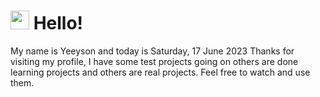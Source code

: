  <h1>
    <img src="https://emojis.slackmojis.com/emojis/images/1643510097/45343/hi.gif?1643510097" width="30"/> 
    Hello!
 </h1>
 <p>
    My name is Yeeyson and today is Saturday, 17 June 2023
    Thanks for visiting my profile, I have some test projects going on others are done learning projects and others are real projects.
    Feel free to watch and use them.
 </p>